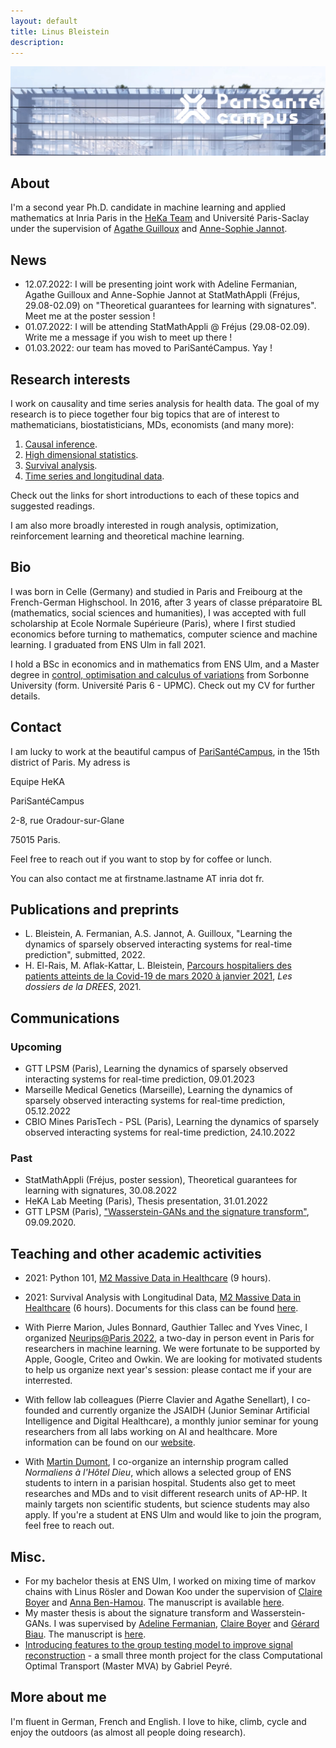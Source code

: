 ```yaml
---
layout: default
title: Linus Bleistein 
description: 
---
```



![Cordeliers](/assets/img/pscsmall.jpg)

## About

I'm a second year Ph.D. candidate in machine learning and applied mathematics at Inria Paris in the [HeKa Team](https://team.inria.fr/heka/fr/) and Université Paris-Saclay under the supervision of [Agathe Guilloux](http://www.math-evry.cnrs.fr/members/aguilloux/welcome) and [Anne-Sophie Jannot](https://www.linkedin.com/in/anne-sophie-jannot-a2286ba1/). 

## News

- 12.07.2022: I will be presenting joint work with Adeline Fermanian, Agathe Guilloux and Anne-Sophie Jannot at StatMathAppli (Fréjus, 29.08-02.09) on "Theoretical guarantees for learning with signatures". Meet me at the poster session !   
- 01.07.2022: I will be attending StatMathAppli @ Fréjus (29.08-02.09). Write me a message if you wish to meet up there ! 
- 01.03.2022: our team has moved to PariSantéCampus. Yay ! 

## Research interests

I work on causality and time series analysis for health data. The goal of my research is to piece together four big topics that are of interest to mathematicians, biostatisticians, MDs, economists (and many more): 
1. [Causal inference](/causality.html).
2. [High dimensional statistics](/highdim.html).
3. [Survival analysis](/survival.html).
4. [Time series and longitudinal data](/ts.html). 

Check out the links for short introductions to each of these topics and suggested readings. 

I am also more broadly interested in rough analysis, optimization, reinforcement learning and theoretical machine learning.  

## Bio

I was born in Celle (Germany) and studied in Paris and Freibourg at the French-German Highschool. In 2016, after 3 years of classe préparatoire BL (mathematics, social sciences and humanities), I was accepted with full scholarship at Ecole Normale Supérieure (Paris), where I first studied economics before turning to mathematics, computer science and machine learning. I graduated from ENS Ulm in fall 2021. 

I hold a BSc in economics and in mathematics from ENS Ulm, and a Master degree in [control, optimisation and calculus of variations](https://www.ljll.math.upmc.fr/MathModel/presentation/cocv.html) from Sorbonne University (form. Université Paris 6 - UPMC). Check out my CV for further details.

## Contact 

I am lucky to work at the beautiful campus of [PariSantéCampus](https://parisantecampus.fr/), in the 15th district of Paris. My adress is

Equipe HeKA

PariSantéCampus

2-8, rue Oradour-sur-Glane 

75015 Paris. 


Feel free to reach out if you want to stop by for coffee or lunch.

You can also contact me at firstname.lastname AT inria dot fr. 

## Publications and preprints

- L. Bleistein, A. Fermanian, A.S. Jannot, A. Guilloux, "Learning the dynamics of sparsely observed interacting systems for real-time prediction", submitted, 2022. 
- H. El-Rais, M. Aflak-Kattar, L. Bleistein, [Parcours hospitaliers des patients atteints de la Covid-19 de mars 2020 à janvier 2021](https://drees.solidarites-sante.gouv.fr/publications/les-dossiers-de-la-drees/parcours-hospitaliers-des-patients-atteints-de-la-covid-19-de), _Les dossiers de la DREES_, 2021. 

## Communications 

### Upcoming

- GTT LPSM (Paris), Learning the dynamics of sparsely observed interacting systems for real-time prediction, 09.01.2023
- Marseille Medical Genetics (Marseille), Learning the dynamics of sparsely observed interacting systems for real-time prediction, 05.12.2022
- CBIO Mines ParisTech - PSL (Paris), Learning the dynamics of sparsely observed interacting systems for real-time prediction, 24.10.2022

### Past

- StatMathAppli (Fréjus, poster session), Theoretical guarantees for learning with signatures, 30.08.2022
- HeKA Lab Meeting (Paris), Thesis presentation, 31.01.2022
- GTT LPSM (Paris), ["Wasserstein-GANs and the signature transform"](https://www.lpsm.paris/agenda/seminaires-gdt/gtt/wasserstein-gans-and-signature-transform/), 09.09.2020.   

## Teaching and other academic activities 

- 2021: Python 101, [M2 Massive Data in Healthcare](https://odf.u-paris.fr/fr/offre-de-formation/master-XB/sciences-technologies-sante-STS/sante-publique-K2NDGZO3/master-sante-publique-parcours-donnees-massives-en-sante-K168SJQL.html) (9 hours).
- 2021: Survival Analysis with Longitudinal Data, [M2 Massive Data in Healthcare](https://odf.u-paris.fr/fr/offre-de-formation/master-XB/sciences-technologies-sante-STS/sante-publique-K2NDGZO3/master-sante-publique-parcours-donnees-massives-en-sante-K168SJQL.html) (6 hours). Documents for this class can be found [here](https://github.com/LinusBleistein/DMS_longitudinal).

- With Pierre Marion, Jules Bonnard, Gauthier Tallec and Yves Vinec, I organized [Neurips@Paris 2022](https://neuripsinparis.github.io/neurips2022paris/), a two-day in person event in Paris for researchers in machine learning. We were fortunate to be supported by Apple, Google, Criteo and Owkin. We are looking for motivated students to help us organize next year's session: please contact me if your are interrested.    
- With fellow lab colleagues (Pierre Clavier and Agathe Senellart), I co-founded and currently organize the JSAIDH (Junior Seminar Artificial Intelligence and Digital Healthcare), a monthly junior seminar for young researchers from all labs working on AI and healthcare. More information can be found on our [website](https://seminairedoctorantcrc.github.io/aboutme/). 
- With [Martin Dumont](https://www.aphp.fr/connaitre-lap-hp/recherche-innovation/nos-chaires-de-recherche/philosophie-lhopital-la-chaire), I co-organize an internship program called _Normaliens à l'Hôtel Dieu_, which allows a selected group of ENS students to intern in a parisian hospital. Students also get to meet researches and MDs and to visit different research units of AP-HP. It mainly targets non scientific students, but science students may also apply. If you're a student at ENS Ulm and would like to join the program, feel free to reach out. 

## Misc. 

- For my bachelor thesis at ENS Ulm, I worked on mixing time of markov chains with Linus Rösler and Dowan Koo under the supervision of [Claire Boyer](http://www.lpsm.paris/pageperso/boyer/) and [Anna Ben-Hamou](http://www.lpsm.paris/dw/doku.php?id=users:benhamou:index). The manuscript is available [here](assets/pdfs/licence.pdf). 
- My master thesis is about the signature transform and Wasserstein-GANs. I was supervised by [Adeline Fermanian](https://afermanian.github.io/), [Claire Boyer](http://www.lpsm.paris/pageperso/boyer/) and [Gérard Biau](https://www.lpsm.paris/pageperso/biau/). The manuscript is [here](assets/pdfs/memoireM2.pdf).  
- [Introducing features to the group testing model to improve signal reconstruction](https://raw.githubusercontent.com/LinusBleistein/Group-testing-with-knowledge/43be5b81f9efd0a68302d0675cee431c08f30211/Group%20Testing%20Linus%20Bleistein.pdf) - a small three month project for the class Computational Optimal Transport (Master MVA) by Gabriel Peyré.    

## More about me 

I'm fluent in German, French and English. I love to hike, climb, cycle and enjoy the outdoors (as almost all people doing research).  


